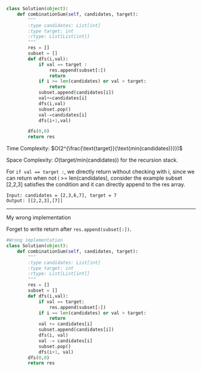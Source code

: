 ```python
class Solution(object):
    def combinationSum(self, candidates, target):
        """
        :type candidates: List[int]
        :type target: int
        :rtype: List[List[int]]
        """
        res = []
        subset = []
        def dfs(i,val):
            if val == target :
                res.append(subset[:])
                return
            if i >= len(candidates) or val > target:
                return 
            subset.append(candidates[i])
            val+=candidates[i]
            dfs(i,val)
            subset.pop()
            val-=candidates[i]
            dfs(i+1,val)

        dfs(0,0)
        return res
```
Time Complexity: $O(2^{\frac{\text{target}}{\text{min(candidates)}}})$

Space Complexity: $O(\text{target} / \text{min(candidates)})$ for the recursion stack.

For `if val == target :`, we directly return without checking with i, since we can return when not i >= len(candidates), consider the example subset [2,2,3] satisfies the condition and it can directly append to the res array.
```
Input: candidates = [2,3,6,7], target = 7
Output: [[2,2,3],[7]]
```
___
My wrong implementation

Forget to write return after `res.append(subset[:])`.
```python
#Wrong implementation
class Solution(object):
    def combinationSum(self, candidates, target):
        """
        :type candidates: List[int]
        :type target: int
        :rtype: List[List[int]]
        """
        res = []
        subset = []
        def dfs(i,val):
            if val == target:
                res.append(subset[:])
            if i == len(candidates) or val > target:
                return
            val += candidates[i]
            subset.append(candidates[i])
            dfs(i, val)
            val -= candidates[i]
            subset.pop()
            dfs(i+1, val)
        dfs(0,0)
        return res
```
